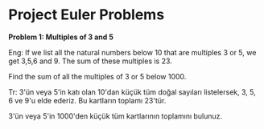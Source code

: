 # Project Euler Problems

  **Problem 1: Multiples of 3 and 5**

  Eng: If we list all the natural numbers below 10 that are multiples 3 or 5, we get 3,5,6 and 9. The sum of these multiples is 23.
  
  Find the sum of all the multiples of 3 or 5 below 1000.
  
  Tr: 3'ün veya 5'in katı olan 10'dan küçük tüm doğal sayıları listelersek, 3, 5, 6 ve 9'u elde ederiz. Bu kartların toplamı 23'tür.
  
  3'ün veya 5'in 1000'den küçük tüm kartlarının toplamını bulunuz.
  
